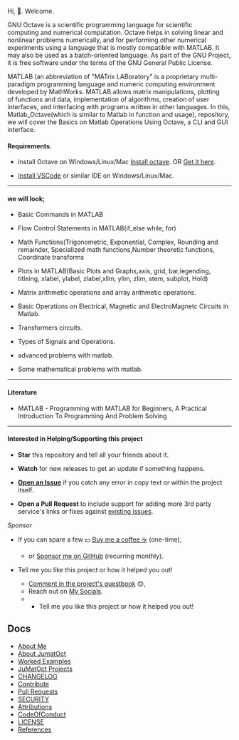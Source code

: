 Hi, 👋. Welcome.

  GNU Octave is a scientific programming language for scientific computing and numerical computation. Octave helps in solving linear and nonlinear problems numerically, and for performing other numerical experiments using a language that is mostly compatible with MATLAB. It may also be used as a batch-oriented language. As part of the GNU Project, it is free software under the terms of the GNU General Public License.

MATLAB (an abbreviation of "MATrix LABoratory" is a proprietary multi-paradigm programming language and numeric computing environment developed by MathWorks. MATLAB allows matrix manipulations, plotting of functions and data, implementation of algorithms, creation of user interfaces, and interfacing with programs written in other languages. In this, Matlab_Octave(which is similar to Matlab in function and usage), repository, we will cover the Basics on Matlab Operations Using Octave, a CLI and GUI interface.

#### Requirements.

- Install Octave on Windows/Linux/Mac
[Install octave](https://www.gnu.org/software/octave/download). OR [Get it here](http://www.octave.org).

- [Install VSCode](https://github.com/vscodium/vscodium/releases) or similar IDE on Windows/Linux/Mac.

-------------------------
#### we will look;

* Basic Commands in MATLAB
  
* Flow Control Statements in MATLAB(if_else while, for)
  
* Math Functions(Trigonometric, Exponential, Complex, Rounding and remainder, Specialized math functions,Number theoretic functions, Coordinate transforms
  
* Plots in MATLAB(Basic Plots and Graphs,axis, grid, bar,legending, titleing, xlabel, ylabel, zlabel,xlim, ylim, zlim, stem, subplot, Hold)

* Matrix arithmetic operations and array arithmetic operations.  

* Basic Operations on Electrical, Magnetic and ElectroMagnetc Circuits in Matlab.

* Transformers circuits.

* Types of Signals and Operations.

* advanced problems with matlab.

* Some mathematical problems with matlab.  

-------------------------
#### Literature

- MATLAB - Programming with MATLAB for Beginners, A Practical Introduction To Programming And Problem Solving

------------------------


####  Interested in Helping/Supporting this project

- **Star** this repository and tell all your friends about it.

- **Watch** for new releases to get an update if something happens.

- [**Open an Issue**](https://github.com/josephkb87/Matlab_Octave/issues/new/choose) if you catch any error in copy text or within the project itself.

- **Open a Pull Request** to include support for adding more 3rd party service's links or fixes against [existing issues](https://github.com/josephkb87/Matlab_Octave/issues).

_Sponsor_

- If you can spare a few 💵 [Buy me a coffee :coffee:](https://www.buymeacoffee.com/josephkb87) (one-time),
  - or [Sponsor me on GitHub](https://github.com/sponsors/josephkb87) (recurring monthly).

- Tell me you like this project or how it helped you out!

  - [Comment in the project's guestbook](https://github.com/josephkb87/Matlab_Octave/issues/99) :blush:,
  - Reach out on </a><a href="https://linktr.ee/jungbasher87">My Socials</a>.
  - - Tell me you like this project or how it helped you out!


## Docs 
* [About Me](https://github.com/josephkb87)
* [About JumatOct](../docs/README.md)
* [Worked Examples](https://github.com/josephkb87/JuMatOct/tree/main/RustWorkedExamples/README.md)
* [JuMatOct Projects](https://github.com/josephkb87/JumAmtOct/tree/main/Projects/README.md)
* [CHANGELOG](../docs/CHANGELOG.md) 
* [Contribute](../docs/CONTRIBUTING.md)
* [Pull Requests](../docs/blob/PRs.md)  
* [SECURITY](../docs/SECURITY.md) 
* [Attributions](..docs/Attributions.md) 
* [CodeOfConduct](../docs/CodeOfConduct.md) 
* [LICENSE](../LICENSE.md)
* [References](../docs/References.md   )



 <!--START_SECTION:waka-->

 
<!--END_SECTION:waka-->

  <!---
  josephkb87/Matlab_Octave is a ✨ special ✨ repository because its `README.md` (this file) appears on your GitHub profile.
  You can click the Preview link to take a look at your changes.
  --->


